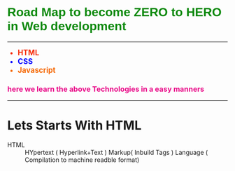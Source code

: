   <h1  style=" color: rgb(12, 137, 12); font-family: sans-serif;" >Road Map to become  ZERO to HERO in Web development </h1>
<hr>
 <ul>
   <li style="font-size: larger; color: rgb(247, 44, 8);"><b>HTML</b></li>
   <li style="font-size: larger; color: blue;"><b>CSS</b></li>
   <li style="font-size: larger; color: rgb(245, 105, 6);"><b>Javascript</b></li>
 </ul>
  <h3 style="color: rgb(233, 12, 137);">here we learn the above Technologies in a easy manners </h3>
  <hr>
  <dl>
    <h1>Lets Starts With HTML</h1>
    <dt>HTML</dt>
    <dd>HYpertext ( Hyperlink+Text )           Markup( Inbuild Tags )                Language ( Compilation to machine readble format)</dd>
                
  </dl>
  
